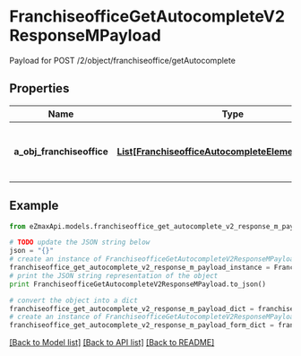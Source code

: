 # FranchiseofficeGetAutocompleteV2ResponseMPayload

Payload for POST /2/object/franchiseoffice/getAutocomplete

## Properties
Name | Type | Description | Notes
------------ | ------------- | ------------- | -------------
**a_obj_franchiseoffice** | [**List[FranchiseofficeAutocompleteElementResponse]**](FranchiseofficeAutocompleteElementResponse.md) | An array of Franchiseoffice autocomplete element response. | 

## Example

```python
from eZmaxApi.models.franchiseoffice_get_autocomplete_v2_response_m_payload import FranchiseofficeGetAutocompleteV2ResponseMPayload

# TODO update the JSON string below
json = "{}"
# create an instance of FranchiseofficeGetAutocompleteV2ResponseMPayload from a JSON string
franchiseoffice_get_autocomplete_v2_response_m_payload_instance = FranchiseofficeGetAutocompleteV2ResponseMPayload.from_json(json)
# print the JSON string representation of the object
print FranchiseofficeGetAutocompleteV2ResponseMPayload.to_json()

# convert the object into a dict
franchiseoffice_get_autocomplete_v2_response_m_payload_dict = franchiseoffice_get_autocomplete_v2_response_m_payload_instance.to_dict()
# create an instance of FranchiseofficeGetAutocompleteV2ResponseMPayload from a dict
franchiseoffice_get_autocomplete_v2_response_m_payload_form_dict = franchiseoffice_get_autocomplete_v2_response_m_payload.from_dict(franchiseoffice_get_autocomplete_v2_response_m_payload_dict)
```
[[Back to Model list]](../README.md#documentation-for-models) [[Back to API list]](../README.md#documentation-for-api-endpoints) [[Back to README]](../README.md)


